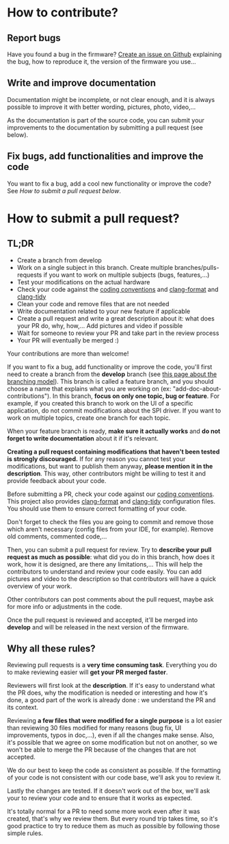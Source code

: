 # How to contribute?

## Report bugs

Have you found a bug in the firmware? [Create an issue on Github](https://github.com/InfiniTimeOrg/InfiniTime/issues) explaining the bug, how to reproduce it, the version of the firmware you use...

## Write and improve documentation

Documentation might be incomplete, or not clear enough, and it is always possible to improve it with better wording, pictures, photo, video,...

As the documentation is part of the source code, you can submit your improvements to the documentation by submitting a pull request (see below).

## Fix bugs, add functionalities and improve the code

You want to fix a bug, add a cool new functionality or improve the code? See *How to submit a pull request below*.

# How to submit a pull request?

## TL;DR

 - Create a branch from develop
 - Work on a single subject in this branch. Create multiple branches/pulls-requests if you want to work on multiple subjects (bugs, features,...)
 - Test your modifications on the actual hardware
 - Check your code against the [coding conventions](/doc/coding-convention.md) and [clang-format](../.clang-format) and [clang-tidy](../.clang-tidy)
 - Clean your code and remove files that are not needed
 - Write documentation related to your new feature if applicable
 - Create a pull request and write a great description about it: what does your PR do, why, how,... Add pictures and video if possible
 - Wait for someone to review your PR and take part in the review process
 - Your PR will eventually be merged :)

Your contributions are more than welcome!

If you want to fix a bug, add functionality or improve the code, you'll first need to create a branch from the **develop** branch (see [this page about the branching model](./branches.md)). This branch is called a feature branch, and you should choose a name that explains what you are working on (ex: "add-doc-about-contributions"). In this branch, **focus on only one topic, bug or feature**. For example, if you created this branch to work on the UI of a specific application, do not commit modifications about the SPI driver. If you want to work on multiple topics, create one branch for each topic.

When your feature branch is ready, **make sure it actually works** and **do not forget to write documentation** about it if it's relevant.

**Creating a pull request containing modifications that haven't been tested is strongly discouraged.** If for any reason you cannot test your modifications, but want to publish them anyway, **please mention it in the description**. This way, other contributors might be willing to test it and provide feedback about your code.

Before submitting a PR, check your code against our [coding conventions](/doc/coding-convention.md). This project also provides [clang-format](../.clang-format) and [clang-tidy](../.clang-tidy) configuration files. You should use them to ensure correct formatting of your code.

Don't forget to check the files you are going to commit and remove those which aren't necessary (config files from your IDE, for example). Remove old comments, commented code,...

Then, you can submit a pull request for review. Try to **describe your pull request as much as possible**: what did you do in this branch, how does it work, how it is designed, are there any limitations,... This will help the contributors to understand and review your code easily. You can add pictures and video to the description so that contributors will have a quick overview of your work.

Other contributors can post comments about the pull request, maybe ask for more info or adjustments in the code.

Once the pull request is reviewed and accepted, it'll be merged into **develop** and will be released in the next version of the firmware.

## Why  all these rules?

Reviewing pull requests is a **very time consuming task**. Everything you do to make reviewing easier will **get your PR merged faster**.

Reviewers will first look at the **description**. If it's easy to understand what the PR does, why the modification is needed or interesting and how it's done, a good part of the work is already done : we understand the PR and its context.

Reviewing **a few files that were modified for a single purpose** is a lot easier than reviewing 30 files modified for many reasons (bug fix, UI improvements, typos in doc,...), even if all the changes make sense. Also, it's possible that we agree on some modification but not on another, so we won't be able to merge the PR because of the changes that are not accepted.

We do our best to keep the code as consistent as possible. If the formatting of your code is not consistent with our code base, we'll ask you to review it.

Lastly the changes are tested. If it doesn't work out of the box, we'll ask your to review your code and to ensure that it works as expected.

It's totally normal for a PR to need some more work even after it was created, that's why we review them. But every round trip takes time, so it's good practice to try to reduce them as much as possible by following those simple rules.
